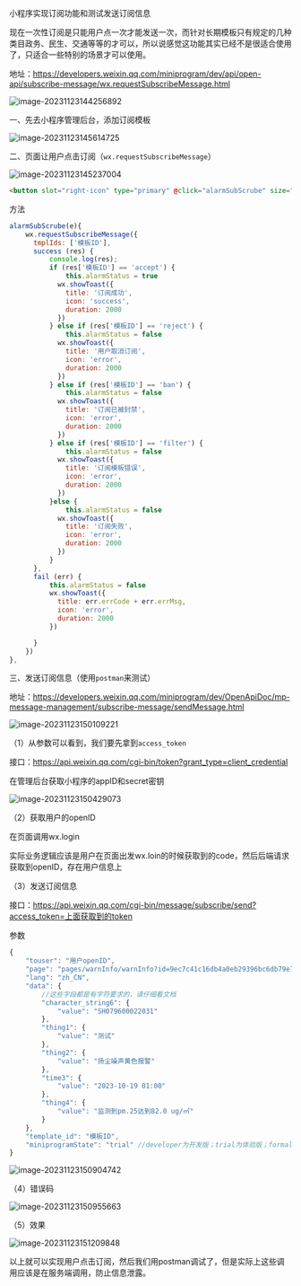 小程序实现订阅功能和测试发送订阅信息

现在一次性订阅是只能用户点一次才能发送一次，而针对长期模板只有规定的几种类目政务、民生、交通等等的才可以，所以说感觉这功能其实已经不是很适合使用了，只适合一些特别的场景才可以使用。

地址：https://developers.weixin.qq.com/miniprogram/dev/api/open-api/subscribe-message/wx.requestSubscribeMessage.html

![image-20231123144256892](D:\LJY\code\dataNote20221010\img\image-20231123144256892.png)

一、先去小程序管理后台，添加订阅模板

![image-20231123145614725](D:\LJY\code\dataNote20221010\img\image-20231123145614725.png)



二、页面让用户点击订阅（`wx.requestSubscribeMessage`）

![image-20231123145237004](D:\LJY\code\dataNote20221010\img\image-20231123145237004.png)

```html
<button slot="right-icon" type="primary" @click="alarmSubScrube" size="mini">{{alarmStatus ? '已订阅':'立即订阅'}}</button>
```

方法

```js
alarmSubScrube(e){
    wx.requestSubscribeMessage({
      tmplIds: ['模板ID'],
      success (res) { 
          console.log(res);
          if (res['模板ID'] == 'accept') {
              this.alarmStatus = true
            wx.showToast({
              title: '订阅成功',
              icon: 'success',
              duration: 2000
            })
          } else if (res['模板ID'] == 'reject') {
              this.alarmStatus = false
            wx.showToast({
              title: '用户取消订阅',
              icon: 'error',
              duration: 2000
            })
          } else if (res['模板ID'] == 'ban') {
              this.alarmStatus = false
            wx.showToast({
              title: '订阅已被封禁',
              icon: 'error',
              duration: 2000
            })
          } else if (res['模板ID'] == 'filter') {
              this.alarmStatus = false
            wx.showToast({
              title: '订阅模板错误',
              icon: 'error',
              duration: 2000
            })
          }else {
              this.alarmStatus = false
            wx.showToast({
              title: '订阅失败',
              icon: 'error',
              duration: 2000
            })
          }
      },
      fail (err) {
          this.alarmStatus = false
          wx.showToast({
            title: err.errCode + err.errMsg,
            icon: 'error',
            duration: 2000
          })

      }
    })
},
```

三、发送订阅信息（使用`postman`来测试）

地址：https://developers.weixin.qq.com/miniprogram/dev/OpenApiDoc/mp-message-management/subscribe-message/sendMessage.html

![image-20231123150109221](D:\LJY\code\dataNote20221010\img\image-20231123150109221.png)



（1）从参数可以看到，我们要先拿到`access_token`

接口：https://api.weixin.qq.com/cgi-bin/token?grant_type=client_credential

在管理后台获取小程序的appID和secret密钥

![image-20231123150429073](D:\LJY\code\dataNote20221010\img\image-20231123150429073.png)

（2）获取用户的openID

在页面调用wx.login

实际业务逻辑应该是用户在页面出发wx.loin的时候获取到的code，然后后端请求获取到openID，存在用户信息上

（3）发送订阅信息

接口：https://api.weixin.qq.com/cgi-bin/message/subscribe/send?access_token=上面获取到的token

参数

```js
{
	"touser": "用户openID",
	"page": "pages/warnInfo/warnInfo?id=9ec7c41c16db4a0eb29396bc6db79e77", //点击通知进入的页面
	"lang": "zh_CN",
	"data": {
        //这些字段都是有字符要求的，请仔细看文档
		"character_string6": {
			"value": "SH079600022031"
		},
		"thing1": {
			"value": "测试"
		},
		"thing2": {
			"value": "扬尘噪声黄色报警"
		},
		"time3": {
			"value": "2023-10-19 01:00"
		},
		"thing4": {
			"value": "监测到pm.25达到82.0 ug/㎡"
		}
	},
	"template_id": "模板ID",
	"miniprogramState": "trial" //developer为开发版；trial为体验版；formal为正式版；默认为正式版
}
```

![image-20231123150904742](D:\LJY\code\dataNote20221010\img\image-20231123150904742.png)

（4）错误码

![image-20231123150955663](D:\LJY\code\dataNote20221010\img\image-20231123150955663.png)

（5）效果

![image-20231123151209848](D:\LJY\code\dataNote20221010\img\image-20231123151209848.png)

以上就可以实现用户点击订阅，然后我们用postman调试了，但是实际上这些调用应该是在服务端调用，防止信息泄露。